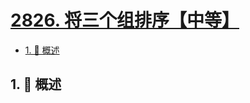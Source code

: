 # [2826. 将三个组排序【中等】](https://github.com/tnotesjs/TNotes.leetcode/tree/main/notes/2826.%20%E5%B0%86%E4%B8%89%E4%B8%AA%E7%BB%84%E6%8E%92%E5%BA%8F%E3%80%90%E4%B8%AD%E7%AD%89%E3%80%91)

<!-- region:toc -->

- [1. 📝 概述](#1--概述)

<!-- endregion:toc -->

## 1. 📝 概述
